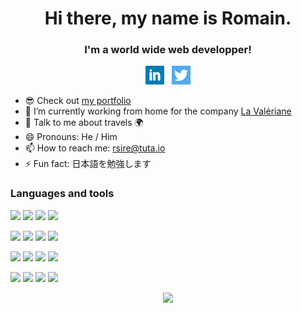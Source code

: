 <h1 align="center">Hi there, my name is Romain.</h1>
<h3 align="center">I'm a world wide web developper!</h3>

<p align='center'>
  <a href="https://www.linkedin.com/in/romainsire/"><img height="30" src="https://github.com/RomainSire/RomainSire/blob/main/img/linkedin.png"></a>&nbsp;&nbsp;
  <a href="https://twitter.com/RomainSireDev"><img height="30" src="https://github.com/RomainSire/RomainSire/blob/main/img/twitter.png"></a>
</p>

- :sunglasses: Check out [my portfolio](https://romainsire.github.io)
- :seedling: I’m currently working from home for the company [La Valériane](https://www.lavaleriane.fr/)
- :speech_balloon: Talk to me about travels :earth_africa:
- :smile: Pronouns: He / Him
- :mailbox: How to reach me: [rsire@tuta.io](mailto:rsire@tuta.io)
- :zap: Fun fact: 日本語を勉強します


### Languages and tools
![](https://img.shields.io/badge/javascript%20-%23323330.svg?&style=for-the-badge&logo=javascript&logoColor=%23F7DF1E)
![](https://img.shields.io/badge/typescript%20-%23007ACC.svg?&style=for-the-badge&logo=typescript&logoColor=white)
![](https://img.shields.io/badge/html5%20-%23E34F26.svg?&style=for-the-badge&logo=html5&logoColor=white)
![](https://img.shields.io/badge/css3%20-%231572B6.svg?&style=for-the-badge&logo=css3&logoColor=white)


![](https://img.shields.io/badge/react-%234ad5fe.svg?&style=for-the-badge&logo=react&logoColor=white)
![](https://img.shields.io/badge/angular%20-%23DD0031.svg?&style=for-the-badge&logo=angular&logoColor=white)
![](https://img.shields.io/badge/vuejs-%2335495e.svg?style=for-the-badge&logo=vue-dot-js&logoColor=%234FC08D)
![](https://img.shields.io/badge/SASS%20-hotpink.svg?&style=for-the-badge&logo=SASS&logoColor=white)

![](https://img.shields.io/badge/node.js-%2343853D.svg?style=for-the-badge&logo=node-dot-js&logoColor=white")
![](https://img.shields.io/badge/php-%23777BB4.svg?&style=for-the-badge&logo=php&logoColor=white)
![](https://img.shields.io/badge/mysql-%2300f.svg?&style=for-the-badge&logo=mysql&logoColor=white)
![](https://img.shields.io/badge/MongoDB-%234ea94b.svg?&style=for-the-badge&logo=mongodb&logoColor=white)

![](https://img.shields.io/badge/git%20-%23F05033.svg?&style=for-the-badge&logo=git&logoColor=white)
![](https://img.shields.io/badge/docker%20-%230db7ed.svg?&style=for-the-badge&logo=docker&logoColor=white)
![](https://img.shields.io/badge/Linux-%23FFA500.svg?&style=for-the-badge&logo=linux&logoColor=white)
![](https://img.shields.io/badge/figma-%23F24E1E.svg?style=for-the-badge&logo=figma&logoColor=white)


<p align="center" >
  <img src="https://github-readme-stats.vercel.app/api/top-langs/?username=RomainSire&layout=compact" />
</p>
